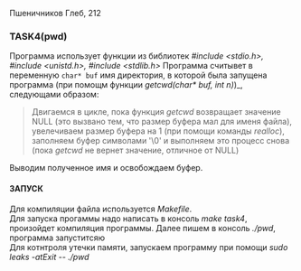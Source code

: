 Пшеничников Глеб, 212  

### TASK4(pwd)

Программа использует функции из библиотек _#include <stdio.h>, #include <unistd.h>, #include <stdlib.h>_
Программа считывет в переменную ```char* buf``` имя директория, в которой была запущена программа (при помощм функции _getcwd(char* buf, int n)_)_, следующами образом:  
>Двигаемся в цикле, пока функция _getcwd_ возвращает значение  NULL (это вызвано тем, что размер буфера мал для именя файла), увелечиваем размер буфера на 1 (при помощи команды _realloc_), заполняем буфер символами  '\0' и выполняем это процесс снова (пока _getcwd_ не вернет значение, отличное от  NULL)

Выводим полученное имя и освобождаем буфер.

#### ЗАПУСК
Для компиляции файла используется _Makefile_.  
Для запуска прогаммы надо написать в консоль _make task4_, произойдет компиляция программы. Далее пишем в консоль _./pwd_,  программа запуститсяю  
Для котнтроля утечки памяти, запускаем программу при помощи _sudo leaks -atExit -- ./pwd_
